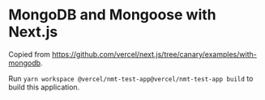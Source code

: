 # MongoDB and Mongoose with Next.js

Copied from https://github.com/vercel/next.js/tree/canary/examples/with-mongodb.

Run `yarn workspace @vercel/nmt-test-app@vercel/nmt-test-app build` to build this application.
